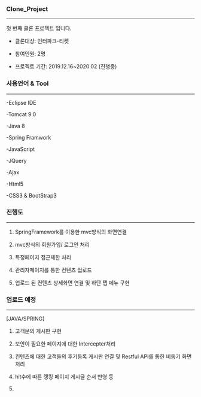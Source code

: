 ### Clone_Project
---

첫 번째 클론 프로젝트 입니다.

- 클론대상: 인터파크-티켓

- 참여인원: 2명

- 프로젝트 기간: 2019.12.16~2020.02 (진행중)

### 사용언어 & Tool
---
-Eclipse IDE

-Tomcat 9.0

-Java 8

-Spring Framwork

-JavaScript

-JQuery

-Ajax

-Html5

-CSS3 & BootStrap3

### 진행도
---
1. SpringFramework를 이용한 mvc방식의 화면연결

2. mvc방식의 회원가입/ 로그인 처리

3. 특정페이지 접근제한 처리

4. 관리자페이지를 통한 컨텐츠 업로드

5. 업로드 된 컨텐츠 상세화면 연결 및 하단 탭 메뉴 구현

### 업로드 예정
---

[JAVA/SPRING]
1. 고객문의 게시판 구현

2. 보안이 필요한 페이지에 대한 Intercepter처리

3. 컨텐츠에 대한 고객들의 후기등록 게시판 연결 및 Restful API를 통한 비동기 화면처리

4. hit수에 따른 랭킹 페이지 게시글 순서 반영 등

5. 

